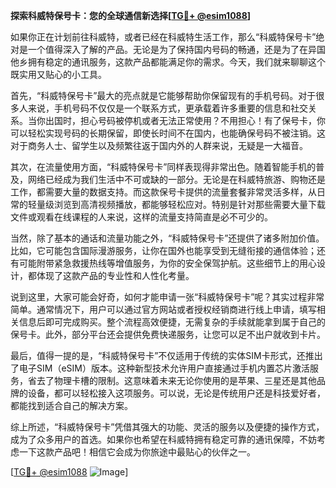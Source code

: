 **探索科威特保号卡：您的全球通信新选择[[TG💪+ @esim1088](https://t.me/s/esim1088)]**

如果你正在计划前往科威特，或者已经在科威特生活工作，那么“科威特保号卡”绝对是一个值得深入了解的产品。无论是为了保持国内号码的畅通，还是为了在异国他乡拥有稳定的通讯服务，这款产品都能满足你的需求。今天，我们就来聊聊这个既实用又贴心的小工具。

首先，“科威特保号卡”最大的亮点就是它能够帮助你保留现有的手机号码。对于很多人来说，手机号码不仅仅是一个联系方式，更承载着许多重要的信息和社交关系。当你出国时，担心号码被停机或者无法正常使用？不用担心！有了保号卡，你可以轻松实现号码的长期保留，即使长时间不在国内，也能确保号码不被注销。这对于商务人士、留学生以及频繁往返于国内外的人群来说，无疑是一大福音。

其次，在流量使用方面，“科威特保号卡”同样表现得非常出色。随着智能手机的普及，网络已经成为我们生活中不可或缺的一部分。无论是在科威特旅游、购物还是工作，都需要大量的数据支持。而这款保号卡提供的流量套餐非常灵活多样，从日常的轻量级浏览到高清视频播放，都能够轻松应对。特别是针对那些需要大量下载文件或观看在线课程的人来说，这样的流量支持简直是必不可少的。

当然，除了基本的通话和流量功能之外，“科威特保号卡”还提供了诸多附加价值。比如，它可能包含国际漫游服务，让你在国外也能享受到无缝衔接的通信体验；还有可能附带紧急救援热线等增值服务，为你的安全保驾护航。这些细节上的用心设计，都体现了这款产品的专业性和人性化考量。

说到这里，大家可能会好奇，如何才能申请一张“科威特保号卡”呢？其实过程非常简单。通常情况下，用户可以通过官方网站或者授权经销商进行线上申请，填写相关信息后即可完成购买。整个流程高效便捷，无需复杂的手续就能拿到属于自己的保号卡。此外，部分平台还会提供免费快递服务，让您可以足不出户就收到卡片。

最后，值得一提的是，“科威特保号卡”不仅适用于传统的实体SIM卡形式，还推出了电子SIM（eSIM）版本。这种新型技术允许用户直接通过手机内置芯片激活服务，省去了物理卡槽的限制。这意味着未来无论你使用的是苹果、三星还是其他品牌的设备，都可以轻松接入这项服务。可以说，无论是传统用户还是科技爱好者，都能找到适合自己的解决方案。

综上所述，“科威特保号卡”凭借其强大的功能、灵活的服务以及便捷的操作方式，成为了众多用户的首选。如果你也希望在科威特拥有稳定可靠的通讯保障，不妨考虑一下这款产品吧！相信它会成为你旅途中最贴心的伙伴之一。

[[TG💪+ @esim1088](https://t.me/s/esim1088) ![Image](https://i.postimg.cc/4NQfJmqS/Snipaste-2025-05-13-00-14-12.png)]